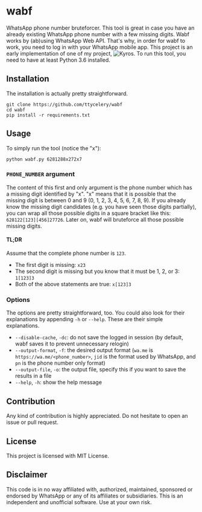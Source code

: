 # wabf
WhatsApp phone number bruteforcer. This tool is great in case you have an already existing WhatsApp phone number with
a few missing digits.
Wabf works by (ab)using WhatsApp Web API. That's why, in order for wabf to work, you need to log in with your WhatsApp mobile app.
This project is an early implementation of one of my project, ![Kyros](https://github.com/ttycelery/kyros).
To run this tool, you need to have at least Python 3.6 installed.

## Installation
The installation is actually pretty straightforward.
```
git clone https://github.com/ttycelery/wabf
cd wabf
pip install -r requirements.txt
```

## Usage
To simply run the tool (notice the "x"):
```
python wabf.py 6281288x272x7
```
### `PHONE_NUMBER` argument
The content of this first and only argument is the phone number which has a missing digit identified by "x". 
"x" means that it is possible that the missing digit is between 0 and 9 (0, 1, 2, 3, 4, 5, 6, 7, 8, 9).
If you already know the missing digit candidates (e.g. you have seen those digits partially), you can wrap all
those possible digits in a square bracket like this: `628122[123][456]27726`. 
Later on, wabf will bruteforce all those possible missing digits.

#### TL;DR
Assume that the complete phone number is `123`.
- The first digit is missing: `x23`
- The second digit is missing but you know that it must be 1, 2, or 3: `1[123]3`
- Both of the above statements are true: `x[123]3`

### Options
The options are pretty straightforward, too. You could also look for their explanations by appending `-h` or `--help`.
These are their simple explanations.
- `--disable-cache`, `-dc`: do not save the logged in session (by default, wabf saves it to prevent unnecessary relogin)
- `--output-format`, `-f`: the desired output format (`wa.me` is `https://wa.me/<phone_number>`, `jid` is the format used
by WhatsApp, and `pn` is the phone number only format)
- `--output-file`, `-o`: the output file, specify this if you want to save the results in a file
- `--help`, `-h`: show the help message


## Contribution
Any kind of contribution is highly appreciated. Do not hesitate to open an issue or pull request.

## License
This project is licensed with MIT License.

## Disclaimer
This code is in no way affiliated with, authorized, maintained, sponsored
or endorsed by WhatsApp or any of its affiliates or subsidiaries. This is
an independent and unofficial software. Use at your own risk.
